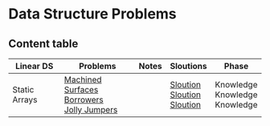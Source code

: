 # Data Structure Problems
## Content table



Linear DS  | Problems | Notes| Sloutions| Phase
-------------| -------------   |-------------| -------------|-------------
Static Arrays| [Machined Surfaces](https://uva.onlinejudge.org/index.php?option=com_onlinejudge&Itemid=8&page=show_problem&problem=355)<br> [Borrowers](https://uva.onlinejudge.org/index.php?option=com_onlinejudge&Itemid=8&page=show_problem&problem=166)<br>[Jolly Jumpers](https://uva.onlinejudge.org/index.php?option=com_onlinejudge&Itemid=8&page=show_problem&problem=979)<br>| <br><br><br>| [Sloution](https://github.com/basmaashouur/Competitive-Programming/blob/master/Solutions-library/data-strcture-solutions%20/414-UVa.cpp)<br>[Sloution](https://github.com/basmaashouur/Competitive-Programming/blob/master/Solutions-library/data-strcture-solutions%20/230-UVa.cpp)<br> [Sloution](https://github.com/basmaashouur/Competitive-Programming/blob/master/Solutions-library/data-strcture-solutions%20/10038-UVa.cpp)<br>| Knowledge <br> Knowledge <br> Knowledge <br>
